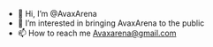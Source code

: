 - 👋 Hi, I’m @AvaxArena
- 👀 I’m interested in bringing AvaxArena to the public
- 📫 How to reach me Avaxarena@gmail.com

<!---
AvaxArena/AvaxArena is a ✨ special ✨ repository because its `README.md` (this file) appears on your GitHub profile.
You can click the Preview link to take a look at your changes.
--->
